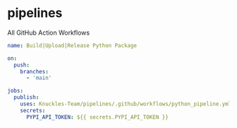 # pipelines
All GitHub Action Workflows


```yaml
name: Build|Upload|Release Python Package

on:
  push:
    branches:
      - 'main'

jobs:
  publish:
    uses: Knuckles-Team/pipelines/.github/workflows/python_pipeline.yml@latest
    secrets:
      PYPI_API_TOKEN: ${{ secrets.PYPI_API_TOKEN }}
```